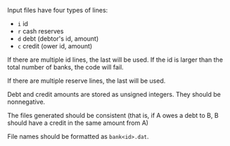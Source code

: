 Input files have four types of lines:

- `i` id
- `r` cash reserves 
- `d` debt (debtor's id, amount)
- `c` credit (ower id, amount)

If there are multiple id lines, the last will be used. If the id is larger than
the total number of banks, the code will fail.

If there are multiple reserve lines, the last will be used.

Debt and credit amounts are stored as unsigned integers. They should be nonnegative.

The files generated should be consistent  (that is, if A owes a debt to B, B should have a credit in the same amount from A)

File names should be formatted as `bank<id>.dat`.

